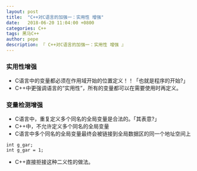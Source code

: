 ```yaml
---
layout: post
title:  "C++对C语言的加强一：实用性 增强"
date:   2018-06-20 11:04:00 +0800
categories: C++
tags: 黑马C++
author: pepe
description: 『 C++对C语言的加强一：实用性 增强 』
---
```


### 实用性增强

* C语言中的变量都必须在作用域开始的位置定义！！「也就是程序的开始?」
* C++中更强调语言的“实用性”，所有的变量都可以在需要使用时再定义。

### 变量检测增强

* C语言中，重复定义多个同名的全局变量是合法的。「其表意?」
* C++中，不允许定义多个同名的全局变量
* C语言中多个同名的全局变量最终会被链接到全局数据区的同一个地址空间上
```
int g_gar;
int g_gar = 1;
```
* C++直接拒接这种二义性的做法。















